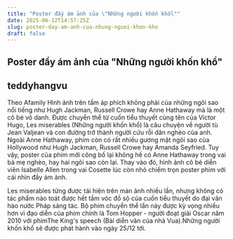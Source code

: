 ```yaml
---
title: "Poster đầy ám ảnh của \"Những người khốn khổ\""
date: 2025-06-12T14:57:25Z
slug: poster-day-am-anh-cua-nhung-nguoi-khon-kho
draft: false
---
```


## Poster đầy ám ảnh của "Những người khốn khổ"

## teddyhangvu

Theo Afamily
Hình ảnh trên tấm áp phích không phải của những ngôi sao nổi tiếng như Hugh Jackman, Russell Crowe hay Anne Hathaway mà là một cô bé vô danh.
Được chuyển thể từ cuốn tiểu thuyết cùng tên của Victor Hugo, Les miserables (Những người khốn khổ) là câu chuyện về người tù Jean Valjean và con đường trở thành người cứu rỗi dân nghèo của anh. Ngoài Anne Hathaway, phim còn có rất nhiều gương mặt ngôi sao của Hollywood như Hugh Jackman, Russell Crowe hay Amanda Seyfried.
Tuy vậy, poster của phim mới công bố lại không hề có Anne Hathaway trong vai bà mẹ nghèo, hay hai ngôi sao còn lại. Thay vào đó, hình ảnh cô bé diễn viên Isabelle Allen trong vai Cosette lúc còn nhỏ chiếm trọn poster phim với cái nhìn đầy ám ảnh. 

​Les miserables từng được tái hiện trên màn ảnh nhiều lần, nhưng không có tác phẩm nào toát được hết tầm vóc đồ sộ của cuốn tiểu thuyết do đại văn hào nước Pháp sáng tác. Bộ phim chuyển thể lần này được kỳ vọng nhiều hơn vì đạo diễn của phim chính là Tom Hopper - người đoạt giải Oscar năm 2010 với phimThe King's speech (Bài diễn văn của nhà Vua). 
​Những người khốn khổ sẽ được phát hành vào ngày 25/12 tới.